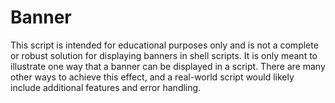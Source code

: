 # Banner

This script is intended for educational purposes only and is not a complete or robust solution for displaying banners in shell scripts. It is only meant to illustrate one way that a banner can be displayed in a script. There are many other ways to achieve this effect, and a real-world script would likely include additional features and error handling.
